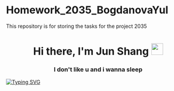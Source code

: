 # Homework_2035_BogdanovaYul

This repository is for storing the tasks for the project 2035 
<h1 align="center">Hi there, I'm Jun Shang</a> 
<img src="https://github.com/blackcater/blackcater/raw/main/images/Hi.gif" height="32"/></h1>
<h3 align="center">I don't like u and i wanna sleep</h3>

<!---Пример кода-->
[![Typing SVG](https://readme-typing-svg.herokuapp.com?color=%2336BCF7&lines=Computer+science+student)](https://git.io/typing-svg)
